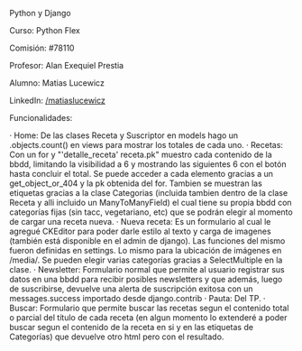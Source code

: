 Python y Django


Curso: Python Flex

Comisión: #78110


Profesor: Alan Exequiel Prestia


Alumno: Matias Lucewicz

LinkedIn: [/matiaslucewicz](https://www.linkedin.com/in/matiaslucewicz/)


Funcionalidades:

· Home: De las clases Receta y Suscriptor en models hago un .objects.count() en views para mostrar los totales de cada uno.
· Recetas: Con un for y "'detalle_receta' receta.pk" muestro cada contenido de la bbdd, limitando la visibilidad a 6 y mostrando las siguientes 6 con el botón hasta concluir el total. Se puede acceder a cada elemento gracias a un get_object_or_404 y la pk obtenida del for. Tambien se muestran las etiquetas gracias a la clase Categorias (incluida tambien dentro de la clase Receta y alli incluido un ManyToManyField) el cual tiene su propia bbdd con categorías fijas (sin tacc, vegetariano, etc) que se podrán elegir al momento de cargar una receta nueva.
· Nueva receta: Es un formulario al cual le agregué CKEditor para poder darle estilo al texto y carga de imagenes (también está disponible en el admin de django). Las funciones del mismo fueron definidas en settings. Lo mismo para la ubicación de imágenes en /media/. Se pueden elegir varias categorías gracias a SelectMultiple en la clase.
· Newsletter: Formulario normal que permite al usuario registrar sus datos en una bbdd para recibir posibles newsletters y que además, luego de suscribirse, devuelve una alerta de suscripción exitosa con un messages.success importado desde django.contrib
· Pauta: Del TP.
· Buscar: Formulario que permite buscar las recetas segun el contenido total o parcial del título de cada receta (en algun momento lo extenderé a poder buscar segun el contenido de la receta en si y en las etiquetas de Categorías) que devuelve otro html pero con el resultado.